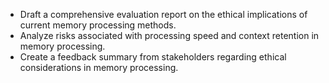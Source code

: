 - Draft a comprehensive evaluation report on the ethical implications of current memory processing methods.
- Analyze risks associated with processing speed and context retention in memory processing.
- Create a feedback summary from stakeholders regarding ethical considerations in memory processing.